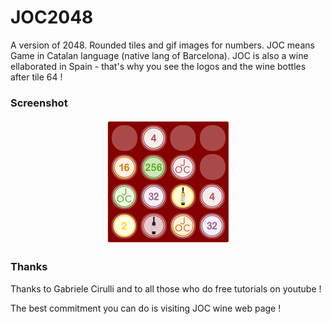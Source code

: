 JOC2048
=======
A version of 2048. 
Rounded tiles and gif images for numbers. 
JOC means Game in Catalan language (native lang of Barcelona).
JOC is also a wine ellaborated in Spain - that's why you see the logos and the wine bottles after tile 64 ! 

### Screenshot

<p align="center">
  <img src="https://raw.githubusercontent.com/mblan/joc2048/gh-pages/imatges/joc2048.png
" alt="joc 2048 Screenshot"/>
</p>

### Thanks

Thanks to Gabriele Cirulli and to all those who do free tutorials on youtube ! 

The best commitment you can do is visiting JOC wine web page ! 
